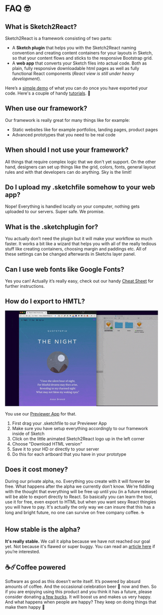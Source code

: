 # FAQ 🤓

## What is Sketch2React?

Sketch2React is a framework consisting of two parts:

* A **Sketch plugin** that helps you with the Sketch2React naming convention and creating content containers for your layouts in Sketch, so that your content flows and sticks to the responsive Bootstrap grid.
* A **web app** that converts your Sketch files into actual code. Both as plain, fully responsive downloadable html pages as well as fully functional React components \(_React view is still under heavy development_\).

Here’s a [simple demo](https://sketch2react.io/demoupload/vanilla/index.html) of what you can do once you have exported your code. Here's a couple of handy [tutorials](https://sketch2react.io/docs/tutorials.php). 📼

## When use our framework?

Our framework is really great for many things like for example:

* Static websites like for example portfolios, landing pages, product pages
* Advanced prototypes that you need to be real code

## When should I not use your framework?

All things that require complex logic that we don't yet support. On the other hand, designers can set up things like the grid, colors, fonts, general layout rules and with that developers can do anything. Sky is the limit!

## Do I upload my .sketchfile somehow to your web app?

Nope! Everything is handled locally on your computer, nothing gets uploaded to our servers. Super safe. We promise.

## What is the .sketchplugin for?

You actually don’t need the plugin but it will make your workflow so much faster. It works a bit like a wizard that helps you with all of the really tedious stuff like creating containers, choosing margin and paddings etc. All of these settings can be changed afterwards in Sketchs layer panel.

## Can I use web fonts like Google Fonts?

Yes you can! Actually it’s really easy, check out our handy [Cheat Sheet](https://sketch2react.gitbook.io/sketch2react-io/~/edit/drafts/-LLAM2hl82xAVmvUkC0F/faq) for further instructions.

## How do I export to HMTL?

![](.gitbook/assets/savetohtml.gif)

You use our [Previewer App](https://sketch2react.io/sketch2reactpreviewer/) for that. 

1. First drag your .sketchfile to our Previewer App
2. Make sure you have setup everything accordingly to our framework inside of Sketch
3. Click on the little animated Sketch2React logo up in the left corner
4. Choose "Download HTML version"
5. Save it to your HD or directly to your server
6. Do this for each artboard that you have in your prototype

## Does it cost money?

During our private alpha, no. Everything you create with it will forever be free. What happens after the alpha we currently don’t know. We're fiddling with the thought that everything will be free up until you \(in a future release\) will be able to export directly to React. So basically you can learn the tool, use it for free, even export to HTML but when you want sexy React thingies you will have to pay. It's actually the only way we can insure that this has a long and bright future, no one can survive on free company coffee. ☕️ 

## How stable is the alpha?

**It's really stable.** We call it alpha because we have not reached our goal yet. Not because it's flawed or super buggy. You can read an [article here](http://bit.ly/2y0iMBt) if you’re interested.

## ☕️☄️Coffee powered

Software as good as this doesn’t write itself. It’s powered by absurd amounts of coffee. And the occasional celebration beer 🍺 now and then. So if you are enjoying using this product and you think it has a future, please consider donating [a few bucks](https://www.paypal.com/cgi-bin/webscr?cmd=_s-xclick&hosted_button_id=Z5RW3WAEQXSZ6). It will boost us and makes us very happy. And what happens when people are happy? They keep on doing things that make them happy 🤗

